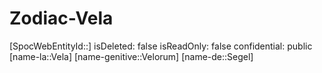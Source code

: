 ﻿---
type: Zodiac
tags:
- astro/Zodiac

---

# Zodiac-Vela

[SpocWebEntityId::]
isDeleted: false
isReadOnly: false
confidential: public
[name-la::Vela]
[name-genitive::Velorum]
[name-de::Segel]
